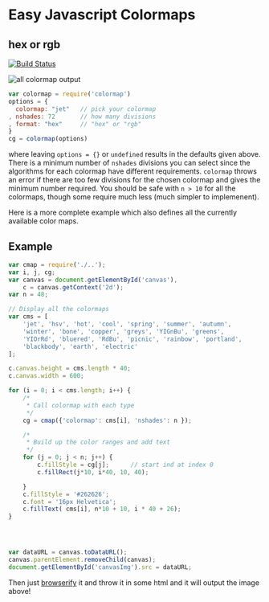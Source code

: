 # Easy Javascript Colormaps
## hex or rgb
[![Build Status](https://travis-ci.org/bpostlethwaite/colormap.png)](https://travis-ci.org/bpostlethwaite/colormap)

![all colormap output](https://github.com/bpostlethwaite/colormap/blob/master/example/colormaps.png)

```javascript
var colormap = require('colormap')
options = {
  colormap: "jet"   // pick your colormap
, nshades: 72       // how many divisions
, format: "hex"     // "hex" or "rgb"
}
cg = colormap(options)
```
where leaving `options = {}` or `undefined` results in the defaults given above. There is a minimum number of `nshades` divisions you can select since the algorithms for each colormap have different requirements. `colormap` throws an error if there are too few divisions for the chosen colormap and gives the minimum number required. You should be safe with `n > 10` for all the colormaps, though some require much less (much simpler to implemenent).

Here is a more complete example which also defines all the currently available color maps.

## Example
```javascript
var cmap = require('./..');
var i, j, cg;
var canvas = document.getElementById('canvas'),
    c = canvas.getContext('2d');
var n = 48;

// Display all the colormaps
var cms = [
    'jet', 'hsv', 'hot', 'cool', 'spring', 'summer', 'autumn',
    'winter', 'bone', 'copper', 'greys', 'YIGnBu', 'greens',
    'YIOrRd', 'bluered', 'RdBu', 'picnic', 'rainbow', 'portland',
    'blackbody', 'earth', 'electric'
];

c.canvas.height = cms.length * 40;
c.canvas.width = 600;

for (i = 0; i < cms.length; i++) {
    /*
     * Call colormap with each type
     */
    cg = cmap({'colormap': cms[i], 'nshades': n });

    /*
     * Build up the color ranges and add text
     */
    for (j = 0; j < n; j++) {
        c.fillStyle = cg[j];      // start ind at index 0
        c.fillRect(j*10, i*40, 10, 40);

    }
    c.fillStyle = '#262626';
    c.font = '16px Helvetica';
    c.fillText( cms[i], n*10 + 10, i * 40 + 26);
}




var dataURL = canvas.toDataURL();
canvas.parentElement.removeChild(canvas);
document.getElementById('canvasImg').src = dataURL;
```

Then just [browserify](https://github.com/substack/node-browserify) it and throw it in some html and it will output the image above!
